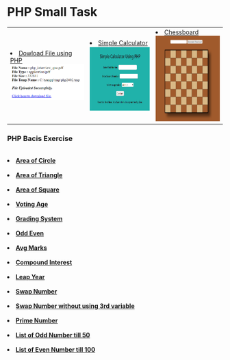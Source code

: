 # PHP Small Task

<table>
  <td>
<li> 
<a href="Download File on Button Click/download.php "> Dowload File using PHP</a><br></li>
<img src="Download File on Button Click/1.png" /> 
  </td>
  <td>
<li> 
<a href="Simple Calculator Using PHP/cal.php"> Simple Calculator</a><br></li>
<img src="Simple Calculator Using PHP/1.png" height="150" width="300" /> 
<br>
  </td>
  <td>
<li> 
<a href="Chessboard using PHP/chessboard.php"> Chessboard </a><br></li>
<img src="Chessboard using PHP/chessboard.png" height="200" width="300" /> 
<br>
  </td>
</table>


<h3> PHP Bacis Exercise </h3>
<br>
<b><li> <a href="PHP Basic Task/1_area_circle.php"> Area of Circle </a></li></b>
<br>
<b><li> <a href="PHP Basic Task/2_area_triangle.php"> Area of Triangle </a></li></b>
<br>
<b><li> <a href="PHP Basic Task/3_area_square.php"> Area of Square </a></li></b>
<br>
<b><li> <a href="PHP Basic Task/4_voting_age.php"> Voting Age </a></li></b>
<br>
<b><li> <a href="PHP Basic Task/5_grading_system.php"> Grading System </a></li></b>
<br>
<b><li> <a href="PHP Basic Task/6_odd_even.php"> Odd Even </a></li></b>
<br>
<b><li> <a href="PHP Basic Task/7_avg_mark.php"> Avg Marks </a></li></b>
<br>
<b><li> <a href="PHP Basic Task/8_compound_interest.php"> Compound Interest </a></li></b>
<br>
<b><li> <a href="PHP Basic Task/9_leap_year.php"> Leap Year  </a></li></b>
<br>
<b><li> <a href="PHP Basic Task/10_swap_nub.php"> Swap Number </a></li></b>
<br>
<b><li> <a href="PHP Basic Task/11_swap_nub_without.php"> Swap Number without using 3rd variable </a></li></b>
<br>
<b><li> <a href="PHP Basic Task/12_prime_nub.php"> Prime Number </a></li></b>
<br>
<b><li> <a href="PHP Basic Task/13_odd_nub_till_50.php"> List of Odd Number till 50 </a></li></b>
<br>
<b><li> <a href="PHP Basic Task/14_even_nub_till_100.php"> List of Even Number till 100 </a></li></b>
<br>



